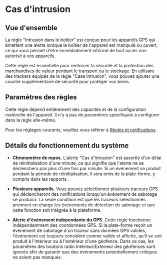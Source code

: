 # Cas d'intrusion

## Vue d'ensemble

La règle "Intrusion dans le boîtier" est conçue pour les appareils GPS qui émettent une alerte lorsque le boîtier de l'appareil est manipulé ou ouvert, ce qui vous permet d'être immédiatement informé de tout accès non autorisé à vos appareils.

Cette règle est essentielle pour renforcer la sécurité et la protection des marchandises de valeur pendant le transport ou le stockage. En utilisant des trackers équipés de la règle "Case Intrusion", vous pouvez ajouter une couche supplémentaire de sécurité pour protéger vos biens.

## Paramètres des règles

Cette règle dépend entièrement des capacités et de la configuration matérielle de l'appareil. Il n'y a pas de paramètres spécifiques à configurer dans la règle elle-même.

Pour les réglages courants, veuillez vous référer à [Règles et notifications](../../regles-et-notifications.md).

## Détails du fonctionnement du système

- **Chronomètre de repos.** L'alerte "Cas d'intrusion" est assortie d'un délai de réinitialisation d'une minute, ce qui signifie que l'alerte ne se déclenchera pas plus d'une fois par minute. Si un événement se produit pendant la période de réinitialisation, il sera omis de la plate-forme, y compris dans les rapports.
- **Plusieurs appareils.** Vous pouvez sélectionner plusieurs traceurs GPS qui déclencheront des notifications lorsqu'un événement de sabotage se produira. La seule condition est que les traceurs sélectionnés prennent en charge les événements de détection de sabotage et que cette fonction soit intégrée à la plateforme.

- **Alerte d'événement indépendante du GPS.** Cette règle fonctionne indépendamment des coordonnées GPS. Si la plate-forme reçoit un événement de sabotage d'un traceur sans données GPS valides, l'événement est toujours considéré comme valide et affiché, qu'il se soit produit à l'intérieur ou à l'extérieur d'une géofence. Dans ce cas, les paramètres des boutons radio Intérieur/Extérieur des géofences sont ignorés afin de garantir que des événements potentiellement critiques ne soient pas manqués.